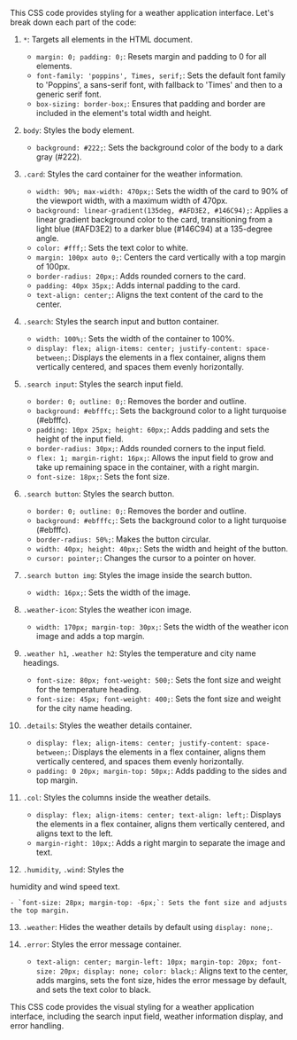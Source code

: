 This CSS code provides styling for a weather application interface. Let's break down each part of the code:

1. `*`: Targets all elements in the HTML document.

   - `margin: 0; padding: 0;`: Resets margin and padding to 0 for all elements.
   - `font-family: 'poppins', Times, serif;`: Sets the default font family to 'Poppins', a sans-serif font, with fallback to 'Times' and then to a generic serif font.
   - `box-sizing: border-box;`: Ensures that padding and border are included in the element's total width and height.

2. `body`: Styles the body element.

   - `background: #222;`: Sets the background color of the body to a dark gray (#222).

3. `.card`: Styles the card container for the weather information.

   - `width: 90%; max-width: 470px;`: Sets the width of the card to 90% of the viewport width, with a maximum width of 470px.
   - `background: linear-gradient(135deg, #AFD3E2, #146C94);`: Applies a linear gradient background color to the card, transitioning from a light blue (#AFD3E2) to a darker blue (#146C94) at a 135-degree angle.
   - `color: #fff;`: Sets the text color to white.
   - `margin: 100px auto 0;`: Centers the card vertically with a top margin of 100px.
   - `border-radius: 20px;`: Adds rounded corners to the card.
   - `padding: 40px 35px;`: Adds internal padding to the card.
   - `text-align: center;`: Aligns the text content of the card to the center.

4. `.search`: Styles the search input and button container.

   - `width: 100%;`: Sets the width of the container to 100%.
   - `display: flex; align-items: center; justify-content: space-between;`: Displays the elements in a flex container, aligns them vertically centered, and spaces them evenly horizontally.

5. `.search input`: Styles the search input field.

   - `border: 0; outline: 0;`: Removes the border and outline.
   - `background: #ebfffc;`: Sets the background color to a light turquoise (#ebfffc).
   - `padding: 10px 25px; height: 60px;`: Adds padding and sets the height of the input field.
   - `border-radius: 30px;`: Adds rounded corners to the input field.
   - `flex: 1; margin-right: 16px;`: Allows the input field to grow and take up remaining space in the container, with a right margin.
   - `font-size: 18px;`: Sets the font size.

6. `.search button`: Styles the search button.

   - `border: 0; outline: 0;`: Removes the border and outline.
   - `background: #ebfffc;`: Sets the background color to a light turquoise (#ebfffc).
   - `border-radius: 50%;`: Makes the button circular.
   - `width: 40px; height: 40px;`: Sets the width and height of the button.
   - `cursor: pointer;`: Changes the cursor to a pointer on hover.

7. `.search button img`: Styles the image inside the search button.

   - `width: 16px;`: Sets the width of the image.

8. `.weather-icon`: Styles the weather icon image.

   - `width: 170px; margin-top: 30px;`: Sets the width of the weather icon image and adds a top margin.

9. `.weather h1`, `.weather h2`: Styles the temperature and city name headings.

   - `font-size: 80px; font-weight: 500;`: Sets the font size and weight for the temperature heading.
   - `font-size: 45px; font-weight: 400;`: Sets the font size and weight for the city name heading.

10. `.details`: Styles the weather details container.

    - `display: flex; align-items: center; justify-content: space-between;`: Displays the elements in a flex container, aligns them vertically centered, and spaces them evenly horizontally.
    - `padding: 0 20px; margin-top: 50px;`: Adds padding to the sides and top margin.

11. `.col`: Styles the columns inside the weather details.

    - `display: flex; align-items: center; text-align: left;`: Displays the elements in a flex container, aligns them vertically centered, and aligns text to the left.
    - `margin-right: 10px;`: Adds a right margin to separate the image and text.

12. `.humidity`, `.wind`: Styles the

 humidity and wind speed text.

    - `font-size: 28px; margin-top: -6px;`: Sets the font size and adjusts the top margin.

13. `.weather`: Hides the weather details by default using `display: none;`.

14. `.error`: Styles the error message container.

    - `text-align: center; margin-left: 10px; margin-top: 20px; font-size: 20px; display: none; color: black;`: Aligns text to the center, adds margins, sets the font size, hides the error message by default, and sets the text color to black.

This CSS code provides the visual styling for a weather application interface, including the search input field, weather information display, and error handling.